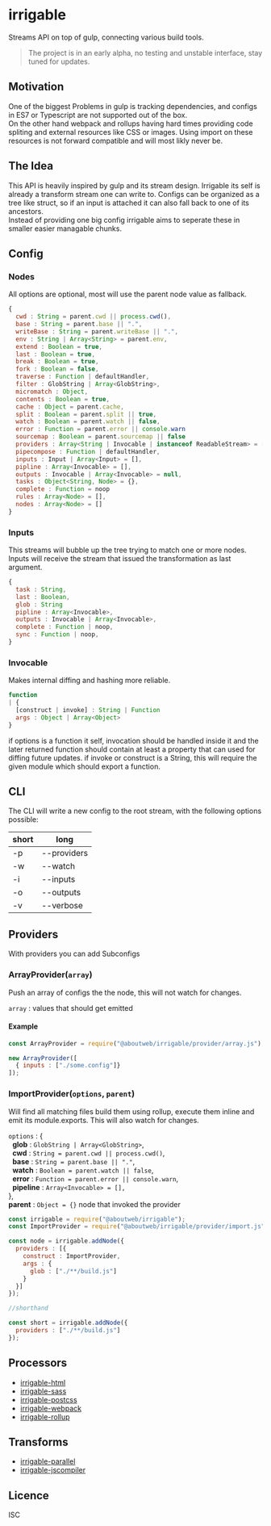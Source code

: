 # irrigable

Streams API on top of gulp, connecting various build tools.


> The project is in an early alpha, no testing and unstable interface, stay tuned for updates.

## Motivation

One of the biggest Problems in gulp is tracking dependencies, and configs in ES7 or Typescript are not supported out of the box.  
On the other hand webpack and rollups having hard times providing code spliting and external resources like CSS or images. Using import on these resources is not forward compatible and will most likly never be.

## The Idea
This API is heavily inspired by gulp and its stream design. Irrigable its self is already a transform stream one can write to. Configs can be organized as a tree like struct, so if an input is attached it can also fall back to one of its ancestors.  
Instead of providing one big config irrigable aims to seperate these in smaller easier managable chunks.

## Config

### Nodes

All options are optional, most will use the parent node value as fallback.

```javascript
{
  cwd : String = parent.cwd || process.cwd(),
  base : String = parent.base || ".",
  writeBase : String = parent.writeBase || ".",
  env : String | Array<String> = parent.env,
  extend : Boolean = true,
  last : Boolean = true,
  break : Boolean = true,
  fork : Boolean = false,
  traverse : Function | defaultHandler,
  filter : GlobString | Array<GlobString>,
  micromatch : Object,
  contents : Boolean = true,
  cache : Object = parent.cache,
  split : Boolean = parent.split || true,
  watch : Boolean = parent.watch || false,
  error : Function = parent.error || console.warn
  sourcemap : Boolean = parent.sourcemap || false
  providers : Array<String | Invocable | instanceof ReadableStream> = [],
  pipecompose : Function | defaultHandler,
  inputs : Input | Array<Input> = [],
  pipline : Array<Invocable> = [],
  outputs : Invocable | Array<Invocable> = null,
  tasks : Object<String, Node> = {},
  complete : Function = noop
  rules : Array<Node> = [],
  nodes : Array<Node> = []
}
```

### Inputs
This streams will bubble up the tree trying to match one or more nodes.
Inputs will receive the stream that issued the transformation as last argument.

```javascript
{
  task : String,
  last : Boolean,
  glob : String
  pipline : Array<Invocable>,
  outputs : Invocable | Array<Invocable>,
  complete : Function | noop,
  sync : Function | noop,
}
```
### Invocable
Makes internal diffing and hashing more reliable.

```javascript
function
| {
  [construct | invoke] : String | Function
  args : Object | Array<Object>
}
```
if options is a function it self, invocation should be handled inside it and the later returned function should contain at least a property that can used for diffing future updates.
if invoke or construct is a String, this will require the given module which should export a function.


## CLI
The CLI will write a new config to the root stream, with the following options possible:

short | long
 -- | ---
 -p | --providers
 -w | --watch
 -i | --inputs
 -o | --outputs
 -v | --verbose

## Providers
With providers you can add Subconfigs

### ArrayProvider(`array`)
Push an array of configs the the node, this will not watch for changes.

`array` : values that should get emitted

#### Example

```javascript
const ArrayProvider = require("@aboutweb/irrigable/provider/array.js");

new ArrayProvider([
  { inputs : ["./some.config"]}
]);

```

### ImportProvider(`options`, `parent`)

Will find all matching files build them using rollup, execute them inline and emit its module.exports. This will also watch for changes.


`options` : {  
&nbsp;&nbsp;**glob** : `GlobString | Array<GlobString>`,  
&nbsp;&nbsp;**cwd** : `String = parent.cwd || process.cwd()`,  
&nbsp;&nbsp;**base** : `String = parent.base || "."`,  
&nbsp;&nbsp;**watch** : `Boolean = parent.watch || false`,  
&nbsp;&nbsp;**error** : `Function = parent.error || console.warn`,  
&nbsp;&nbsp;**pipeline** : `Array<Invocable> = [],`  
},  
**parent** : `Object = {}` node that invoked the provider

```javascript
const irrigable = require("@aboutweb/irrigable");
const ImportProvider = require("@aboutweb/irrigable/provider/import.js");

const node = irrigable.addNode({
  providers : [{
    construct : ImportProvider,
    args : {
      glob : ["./**/build.js"]
    }
  }]
});

//shorthand

const short = irrigable.addNode({
  providers : ["./**/build.js"]
});

```

## Processors
* [irrigable-html](https://github.com/stephan-dum/irrigable-html)
* [irrigable-sass](https://github.com/stephan-dum/irrigable-sass)
* [irrigable-postcss](https://github.com/stephan-dum/irrigable-postcss)
* [irrigable-webpack](https://github.com/stephan-dum/irrigable-webpack)
* [irrigable-rollup](https://github.com/stephan-dum/irrigable-rollup)

## Transforms
* [irrigable-parallel](https://github.com/stephan-dum/irrigable-parallel)
* [irrigable-jscompiler](https://github.com/stephan-dum/irrigable-jscompiler)

## Licence

 ISC
